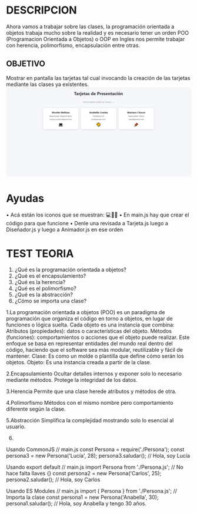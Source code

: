 # DESCRIPCION

Ahora vamos a trabajar sobre las clases, la programación orientada a objetos trabaja mucho sobre la realidad y es necesario tener un orden
POO (Programacion Orientada a Objetos) o OOP en Ingles nos permite trabajar con herencia, polimorfismo, encapsulación entre otras.

## OBJETIVO

Mostrar en pantalla las tarjetas tal cual invocando la creación de las tarjetas mediante las clases ya existentes. ![Resultado esperado](Resultado.png)

# Ayudas

• Acá están los iconos que se muestran: 💻🎨📌
• En main.js hay que crear el código para que funcione
• Denle una revisada a Tarjeta.js luego a Diseñador.js y luego a Animador.js en ese orden

# TEST TEORIA

1. ¿Qué es la programación orientada a objetos?
2. ¿Qué es el encapsulamiento?
3. ¿Qué es la herencia?
4. ¿Qué es el polimorfismo?
5. ¿Qué es la abstracción?
6. ¿Cómo se importa una clase?

1.La programación orientada a objetos (POO) es un paradigma de programación que organiza el código en torno a objetos, en lugar de funciones o lógica suelta. Cada objeto es una instancia que combina:
Atributos (propiedades): datos o características del objeto.
Métodos (funciones): comportamientos o acciones que el objeto puede realizar.
Este enfoque se basa en representar entidades del mundo real dentro del código, haciendo que el software sea más modular, reutilizable y fácil de mantener.
Clase: Es como un molde o plantilla que define cómo serán los objetos.
Objeto: Es una instancia creada a partir de la clase.

2.Encapsulamiento
Ocultar detalles internos y exponer solo lo necesario mediante métodos.
Protege la integridad de los datos.

3.Herencia
Permite que una clase herede atributos y métodos de otra.

4.Polimorfismo
Métodos con el mismo nombre pero comportamiento diferente según la clase.

5.Abstracción
Simplifica la complejidad mostrando solo lo esencial al usuario.

6.
Usando CommonJS
// main.js
const Persona = require('./Persona');
const persona3 = new Persona('Lucía', 28);
persona3.saludar(); // Hola, soy Lucía

Usando export default
// main.js
import Persona from './Persona.js'; // No hace falta llaves {}
const persona2 = new Persona('Carlos', 25);
persona2.saludar(); // Hola, soy Carlos

Usando ES Modules
// main.js
import { Persona } from './Persona.js'; // Importa la clase
const persona1 = new Persona('Anabella', 30);
persona1.saludar(); // Hola, soy Anabella y tengo 30 años.
